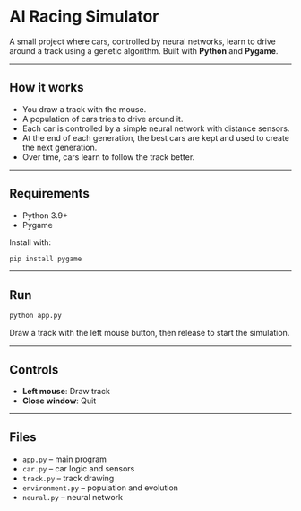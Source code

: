 # AI Racing Simulator

A small project where cars, controlled by neural networks, learn to drive around a track using a genetic algorithm. Built with **Python** and **Pygame**.

---

## How it works

* You draw a track with the mouse.
* A population of cars tries to drive around it.
* Each car is controlled by a simple neural network with distance sensors.
* At the end of each generation, the best cars are kept and used to create the next generation.
* Over time, cars learn to follow the track better.

---

## Requirements

* Python 3.9+
* Pygame

Install with:

```bash
pip install pygame
```

---

## Run

```bash
python app.py
```

Draw a track with the left mouse button, then release to start the simulation.

---

## Controls

* **Left mouse**: Draw track
* **Close window**: Quit

---

## Files

* `app.py` – main program
* `car.py` – car logic and sensors
* `track.py` – track drawing
* `environment.py` – population and evolution
* `neural.py` – neural network
